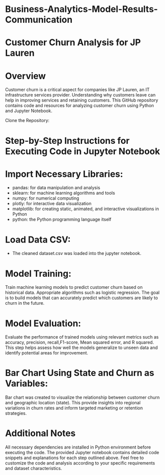 # Business-Analytics-Model-Results-Communication

# Customer Churn Analysis for JP Lauren
# Overview
Customer churn is a critical aspect for companies like JP Lauren, an IT infrastructure services provider. Understanding why customers leave can help in improving services and retaining customers. This GitHub repository contains code and resources for analyzing customer churn using Python and Jupyter Notebook.

Clone the Repository:

# Step-by-Step Instructions for Executing Code in Jupyter Notebook
# Import Necessary Libraries:

* pandas: for data manipulation and analysis
* sklearn: for machine learning algorithms and tools
* numpy: for numerical computing
* plotly: for interactive data visualization
* matplotlib: for creating static, animated, and interactive visualizations in Python
* python: the Python programming language itself
  
# Load Data CSV:
* The cleaned dataset.csv was loaded into the jupyter notebook. 

# Model Training:
Train machine learning models to predict customer churn based on historical data. Appropriate algorithms such as logistic regression. The goal is to build models that can accurately predict which customers are likely to churn in the future.

# Model Evaluation:
Evaluate the performance of trained models using relevant metrics such as accuracy, precision, recall,F1-score, Mean squared error, and R squared. This step helps assess how well the models generalize to unseen data and identify potential areas for improvement.

# Bar Chart Using State and Churn as Variables:
Bar chart was created to visualize the relationship between customer churn and geographic location (state). This provide insights into regional variations in churn rates and inform targeted marketing or retention strategies.

# Additional Notes
All necessary dependencies are installed in Python environment before executing the code.
The provided Jupyter notebook contains detailed code snippets and explanations for each step outlined above.
Feel free to customize the code and analysis according to your specific requirements and dataset characteristics.
